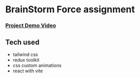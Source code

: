 # BrainStorm Force assignment

### [Project Demo Video](https://drive.google.com/file/d/1xXnCINA8ts_Spz6GQWJrb5jBltS6kpgo/view?usp=sharing)

## Tech used
- tailwind css
- redux toolkit 
- css custom animations 
- react with vite 